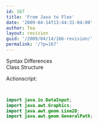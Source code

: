 ```yaml
---
id: 167
title: 'From Java to Flex'
date: '2009-04-14T13:44:31-04:00'
author: Tea
layout: revision
guid: '/2009/04/14/166-revision/'
permalink: '/?p=167'
---
```


Syntax Differences  
Class Structure

Actionscript:

```actionscript
 
```

```java
import java.io.DataInput;
import java.awt.Graphics;
import java.awt.geom.Line2D;
import java.awt.geom.GeneralPath;
 
```
